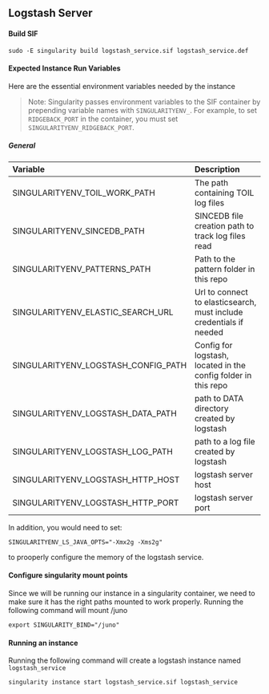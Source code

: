 ## Logstash Server

#### Build SIF

```
sudo -E singularity build logstash_service.sif logstash_service.def
```

#### Expected Instance Run Variables

Here are the essential environment variables needed by the instance

> Note: Singularity passes environment variables to the SIF container by prepending variable names with
> `SINGULARITYENV_`. For example, to set `RIDGEBACK_PORT` in the container, you must set
> `SINGULARITYENV_RIDGEBACK_PORT`.

##### General

| Variable                            | Description                                                         |
| :---------------------------------- | :------------------------------------------------------------------ |
| SINGULARITYENV_TOIL_WORK_PATH       | The path containing TOIL log files                                  |
| SINGULARITYENV_SINCEDB_PATH         | SINCEDB file creation path to track log files read                  |
| SINGULARITYENV_PATTERNS_PATH        | Path to the pattern folder in this repo                             |
| SINGULARITYENV_ELASTIC_SEARCH_URL   | Url to connect to elasticsearch, must include credentials if needed |
| SINGULARITYENV_LOGSTASH_CONFIG_PATH | Config for logstash, located in the config folder in this repo      |
| SINGULARITYENV_LOGSTASH_DATA_PATH   | path to DATA directory created by logstash                          |
| SINGULARITYENV_LOGSTASH_LOG_PATH    | path to a log file created by logstash                              |
| SINGULARITYENV_LOGSTASH_HTTP_HOST   | logstash server host                                                |
| SINGULARITYENV_LOGSTASH_HTTP_PORT   | logstash server port                                                |

In addition, you would need to set:
```
SINGULARITYENV_LS_JAVA_OPTS="-Xmx2g -Xms2g"
```
to prooperly configure the memory of the logstash service.
#### Configure singularity mount points

Since we will be running our instance in a singularity container, we need to make sure it has the right paths mounted to work properly. Running the following command will mount /juno

```
export SINGULARITY_BIND="/juno"
```

#### Running an instance

Running the following command will create a logstash instance named `logstash_service`

```
singularity instance start logstash_service.sif logstash_service
```
